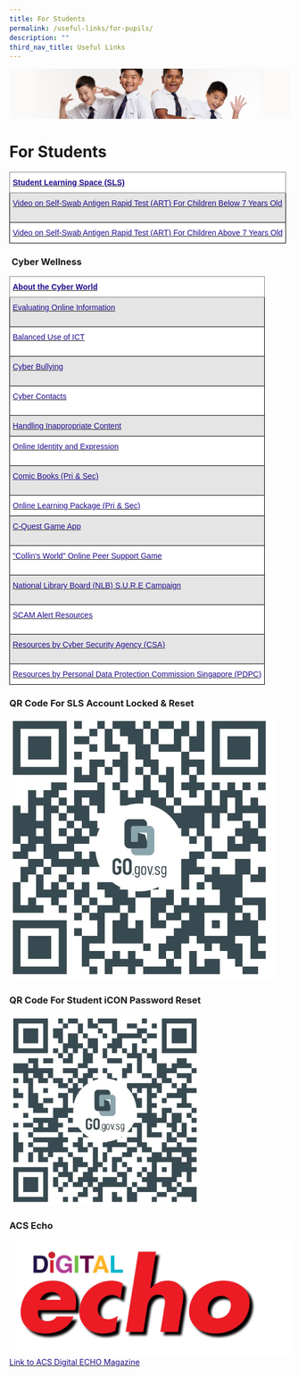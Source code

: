 ```yaml
---
title: For Students
permalink: /useful-links/for-pupils/
description: ""
third_nav_title: Useful Links
---
```

![](/images/Sub-banner2.jpg)

For Students
==========

<style type="text/css">
.tg  {border-collapse:collapse;border-spacing:0;}
.tg td{border-color:black;border-style:solid;border-width:1px;font-family:Arial, sans-serif;font-size:14px;
  overflow:hidden;padding:10px 5px;word-break:normal;}
.tg th{border-color:black;border-style:solid;border-width:1px;font-family:Arial, sans-serif;font-size:14px;
  font-weight:normal;overflow:hidden;padding:10px 5px;word-break:normal;}
.tg .tg-p3qa{background-color:#FFF;color:#21088A;text-align:left;vertical-align:top}
.tg .tg-s1dc{background-color:#E5E5E5;color:#21088A;text-align:left;vertical-align:top}
.tg .tg-gsa6{background-color:#FFF;border-color:inherit;color:#21088A;font-weight:bold;text-align:left;vertical-align:top}
</style>
<table class="tg">
<thead>
  <tr>
    <th class="tg-gsa6"><a href="https://vle.learning.moe.edu.sg/"><span style="text-decoration:none;color:#21088A">Student Learning Space (SLS)</span></a>                                </th>
  </tr>
</thead>
<tbody>
  <tr>
    <td class="tg-s1dc"><a href="https://acsj.moe.edu.sg/qql/slot/u188/videos/Care-provider-administered%20Antigen%20Rapid%20Test%20ART%20for%20children%20aged%207%20years%20and%20below_.mp4" target="_blank" rel="noopener noreferrer"><span style="text-decoration:none;color:#21088A">Video on Self-Swab Antigen Rapid Test (ART) For Children Below 7 Years Old</span></a> <br><br></td>
  </tr>
  <tr>
    <td class="tg-p3qa"><a href="https://acsj.moe.edu.sg/qql/slot/u188/videos/Self-swab%20Antigen%20Rapid%20Test%20ART%20for%20children%20above%207%20years%20old.mp4" target="_blank" rel="noopener noreferrer"><span style="text-decoration:none;color:#21088A">Video on Self-Swab Antigen Rapid Test (ART) For Children Above 7 Years Old</span></a>  <br> </td>
  </tr>
</tbody>
</table>

### &nbsp;**Cyber Wellness**

<style type="text/css">
.tg  {border-collapse:collapse;border-spacing:0;}
.tg td{border-color:black;border-style:solid;border-width:1px;font-family:Arial, sans-serif;font-size:14px;
  overflow:hidden;padding:10px 5px;word-break:normal;}
.tg th{border-color:black;border-style:solid;border-width:1px;font-family:Arial, sans-serif;font-size:14px;
  font-weight:normal;overflow:hidden;padding:10px 5px;word-break:normal;}
.tg .tg-p3qa{background-color:#FFF;color:#21088A;text-align:left;vertical-align:top}
.tg .tg-s1dc{background-color:#E5E5E5;color:#21088A;text-align:left;vertical-align:top}
.tg .tg-gsa6{background-color:#FFF;border-color:inherit;color:#21088A;font-weight:bold;text-align:left;vertical-align:top}
.tg .tg-c8d2{background-color:#E5E5E5;color:#21088A;text-align:left;text-decoration:underline;vertical-align:top}
</style>
<table class="tg">
<thead>
  <tr>
    <th class="tg-gsa6"><a href="https://ictconnection.moe.edu.sg/cyber-wellness/cyber-wellness-101/about-the-cyber-world"><span style="text-decoration:none;color:#21088A">About the Cyber World</span></a></th>
  </tr>
</thead>
<tbody>
  <tr>
    <td class="tg-s1dc"><a href="https://ictconnection.moe.edu.sg/cyber-wellness/cyber-wellness-101/evaluating-online-information"><span style="text-decoration:none;color:#21088A">Evaluating Online Information</span></a><br><br></td>
  </tr>
  <tr>
    <td class="tg-p3qa"><a href="https://ictconnection.moe.edu.sg/cyber-wellness/cyber-wellness-101/balanced-use-of-ict"><span style="text-decoration:none;color:#21088A">Balanced Use of ICT</span></a><br><br></td>
  </tr>
  <tr>
    <td class="tg-s1dc"><a href="https://ictconnection.moe.edu.sg/cyber-wellness/cyber-wellness-101/cyber-bullying"><span style="text-decoration:none;color:#21088A">Cyber Bullying</span></a><br><br></td>
  </tr>
  <tr>
    <td class="tg-p3qa"><a href="https://ictconnection.moe.edu.sg/cyber-wellness/cyber-wellness-101/cyber-contacts"><span style="text-decoration:none;color:#21088A">Cyber Contacts</span></a><br><br></td>
  </tr>
  <tr>
    <td class="tg-s1dc"><a href="https://ictconnection.moe.edu.sg/cyber-wellness/cyber-wellness-101/handling-inappropriate-content"><span style="text-decoration:none;color:#21088A">Handling Inappropriate Content</span></a><br></td>
  </tr>
  <tr>
    <td class="tg-p3qa"><a href="https://ictconnection.moe.edu.sg/cyber-wellness/cyber-wellness-101/online-identity-and-expression"><span style="text-decoration:none;color:#21088A">Online Identity and Expression</span></a><br><br></td>
  </tr>
  <tr>
    <td class="tg-c8d2"><a href="https://ictconnection.moe.edu.sg/cyber-wellness/for-students/resources/comic-books-pri-n-sec"><span style="text-decoration:underline;color:#21088A">Comic Books (Pri &amp; Sec)</span></a><br><br></td>
  </tr>
  <tr>
    <td class="tg-p3qa"><a href="https://ictconnection.moe.edu.sg/cyber-wellness/for-students/resources/online-learning-package-pri-n-sec"><span style="text-decoration:none;color:#21088A">Online Learning Package (Pri &amp; Sec)</span></a><br> </td>
  </tr>
  <tr>
    <td class="tg-s1dc"><a href="https://ictconnection.moe.edu.sg/cyber-wellness/for-students/resources/c-quest-game-app"><span style="text-decoration:none;color:#21088A">C-Quest Game App</span></a><br><br></td>
  </tr>
  <tr>
    <td class="tg-p3qa"><a href="https://ictconnection.moe.edu.sg/cyber-wellness/for-students/resources/collins-world-online-peer-support-game"><span style="text-decoration:none;color:#21088A">"Collin's World" Online Peer Support Game</span></a><br><br></td>
  </tr>
  <tr>
    <td class="tg-s1dc"><a href="http://www.nlb.gov.sg/sure/"><span style="text-decoration:none;color:#21088A">National Library Board (NLB) S.U.R.E Campaign</span></a>           <br><br></td>
  </tr>
  <tr>
    <td class="tg-p3qa"><a href="https://www.scamalert.sg/resources/videos"><span style="text-decoration:none;color:#21088A">SCAM Alert Resources</span></a><br><br></td>
  </tr>
  <tr>
    <td class="tg-s1dc"><a href="https://www.csa.gov.sg/gosafeonline"><span style="text-decoration:none;color:#21088A">Resources by Cyber Security Agency (CSA)</span></a><br><br></td>
  </tr>
  <tr>
    <td class="tg-p3qa"><a href="https://www.pdpc.gov.sg/resources/for-individuals"><span style="text-decoration:none;color:#21088A">Resources by Personal Data Protection Commission Singapore (PDPC</span></a>)</td>
  </tr>
</tbody>
</table>

### **QR Code For SLS Account Locked &amp; Reset**

![](/images/SLS%20Account%20Reset%20Link.jpg)

### **QR Code For Student iCON Password Reset**

![](/images/Stud%20iCON%20Account%20Reset%20Link.jpg)

### **ACS Echo**

![](/images/Digital%20Echo%20Icon.jpg)
<a href="https://acsecho.com"><span style="text-decoration:none;color:#21088A">Link to ACS Digital ECHO Magazine
</span></a>